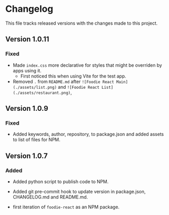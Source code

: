 # Changelog

This file tracks released versions with the changes made to this project.

## Version 1.0.11

### Fixed

- Made `index.css` more declarative for styles that might be overriden by apps using it.
  - First noticed this when using Vite for the test app.
- Removed `.` from `README.md` after `![Foodie React Main](./assets/list.png)` and `![Foodie React List](./assets/restaurant.png)`,

## Version 1.0.9

### Fixed

- Added keywords, author, repository, to package.json and added assets to list of files for NPM.

## Version 1.0.7

### Added

- Added python script to publish code to NPM.
- Added git pre-commit hook to update version in package.json, CHANGELOG.md and README.md.

- first iteration of `foodie-react` as an NPM package.

